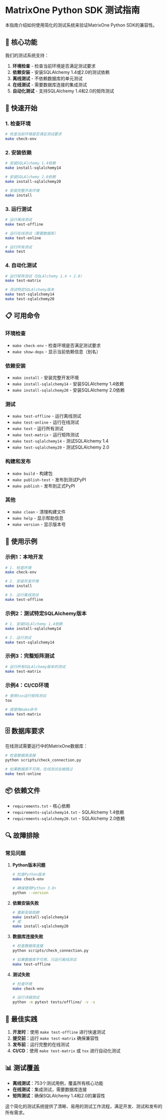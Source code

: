 # MatrixOne Python SDK 测试指南

本指南介绍如何使用简化的测试系统来验证MatrixOne Python SDK的兼容性。

## 🎯 核心功能

我们的测试系统支持：

1. **环境检查** - 检查当前环境是否满足测试要求
2. **依赖安装** - 安装SQLAlchemy 1.4或2.0的测试依赖
3. **离线测试** - 不依赖数据库的单元测试
4. **在线测试** - 需要数据库连接的集成测试
5. **自动化测试** - 支持SQLAlchemy 1.4和2.0的矩阵测试

## 🚀 快速开始

### 1. 检查环境
```bash
# 检查当前环境是否满足测试要求
make check-env
```

### 2. 安装依赖
```bash
# 安装SQLAlchemy 1.4依赖
make install-sqlalchemy14

# 安装SQLAlchemy 2.0依赖
make install-sqlalchemy20

# 安装完整开发环境
make install
```

### 3. 运行测试
```bash
# 运行离线测试
make test-offline

# 运行在线测试（需要数据库）
make test-online

# 运行所有测试
make test
```

### 4. 自动化测试
```bash
# 运行矩阵测试（SQLAlchemy 1.4 + 2.0）
make test-matrix

# 测试特定SQLAlchemy版本
make test-sqlalchemy14
make test-sqlalchemy20
```

## 📋 可用命令

### 环境检查
- `make check-env` - 检查环境是否满足测试要求
- `make show-deps` - 显示当前依赖信息（别名）

### 依赖安装
- `make install` - 安装完整开发环境
- `make install-sqlalchemy14` - 安装SQLAlchemy 1.4依赖
- `make install-sqlalchemy20` - 安装SQLAlchemy 2.0依赖

### 测试
- `make test-offline` - 运行离线测试
- `make test-online` - 运行在线测试
- `make test` - 运行所有测试
- `make test-matrix` - 运行矩阵测试
- `make test-sqlalchemy14` - 测试SQLAlchemy 1.4
- `make test-sqlalchemy20` - 测试SQLAlchemy 2.0

### 构建和发布
- `make build` - 构建包
- `make publish-test` - 发布到测试PyPI
- `make publish` - 发布到正式PyPI

### 其他
- `make clean` - 清理构建文件
- `make help` - 显示帮助信息
- `make version` - 显示版本号

## 🔧 使用示例

### 示例1：本地开发
```bash
# 1. 检查环境
make check-env

# 2. 安装开发环境
make install

# 3. 运行离线测试
make test-offline
```

### 示例2：测试特定SQLAlchemy版本
```bash
# 1. 安装SQLAlchemy 1.4依赖
make install-sqlalchemy14

# 2. 运行测试
make test-sqlalchemy14
```

### 示例3：完整矩阵测试
```bash
# 运行所有SQLAlchemy版本的测试
make test-matrix
```

### 示例4：CI/CD环境
```bash
# 使用tox运行矩阵测试
tox

# 或使用make命令
make test-matrix
```

## 🗄️ 数据库要求

在线测试需要运行中的MatrixOne数据库：

```bash
# 检查数据库连接
python scripts/check_connection.py

# 如果数据库不可用，在线测试会被跳过
make test-online
```

## 📦 依赖文件

- `requirements.txt` - 核心依赖
- `requirements-sqlalchemy14.txt` - SQLAlchemy 1.4依赖
- `requirements-sqlalchemy20.txt` - SQLAlchemy 2.0依赖

## 🔍 故障排除

### 常见问题

1. **Python版本问题**
   ```bash
   # 检查Python版本
   make check-env
   
   # 确保使用Python 3.8+
   python --version
   ```

2. **依赖安装失败**
   ```bash
   # 重新安装依赖
   make install-sqlalchemy14
   # 或
   make install-sqlalchemy20
   ```

3. **数据库连接失败**
   ```bash
   # 检查数据库连接
   python scripts/check_connection.py
   
   # 如果数据库不可用，只运行离线测试
   make test-offline
   ```

4. **测试失败**
   ```bash
   # 检查环境
   make check-env
   
   # 运行详细测试
   python -m pytest tests/offline/ -v -s
   ```

## 🎯 最佳实践

1. **开发时**：使用 `make test-offline` 进行快速测试
2. **提交前**：运行 `make test-matrix` 确保兼容性
3. **发布前**：运行完整的在线测试
4. **CI/CD**：使用 `make test-matrix` 或 `tox` 进行自动化测试

## 📊 测试覆盖

- **离线测试**：753个测试用例，覆盖所有核心功能
- **在线测试**：集成测试，需要数据库连接
- **矩阵测试**：确保SQLAlchemy 1.4和2.0的兼容性

这个简化的测试系统提供了清晰、易用的测试工作流程，满足开发、测试和发布的所有需求。